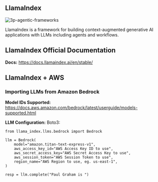 ## LlamaIndex
![3p-agentic-frameworks](assets/llamaindex-aws.png)

LlamaIndex is a framework for building context-augmented generative AI applications with LLMs including agents and workflows.

## LlamaIndex Official Documentation

**Docs:** https://docs.llamaindex.ai/en/stable/

## LlamaIndex + AWS

### Importing LLMs from Amazon Bedrock

**Model IDs Supported:** https://docs.aws.amazon.com/bedrock/latest/userguide/models-supported.html

**LLM Configuration:** 
Boto3:
```
from llama_index.llms.bedrock import Bedrock

llm = Bedrock(
    model="amazon.titan-text-express-v1",
    aws_access_key_id="AWS Access Key ID to use",
    aws_secret_access_key="AWS Secret Access Key to use",
    aws_session_token="AWS Session Token to use",
    region_name="AWS Region to use, eg. us-east-1",
)

resp = llm.complete("Paul Graham is ")
```